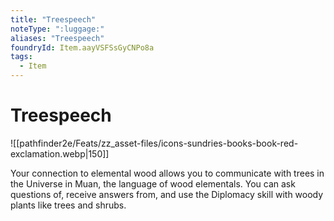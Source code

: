 ```yaml
---
title: "Treespeech"
noteType: ":luggage:"
aliases: "Treespeech"
foundryId: Item.aayVSFSsGyCNPo8a
tags:
  - Item
---
```


# Treespeech
![[pathfinder2e/Feats/zz_asset-files/icons-sundries-books-book-red-exclamation.webp|150]]

Your connection to elemental wood allows you to communicate with trees in the Universe in Muan, the language of wood elementals. You can ask questions of, receive answers from, and use the Diplomacy skill with woody plants like trees and shrubs.
